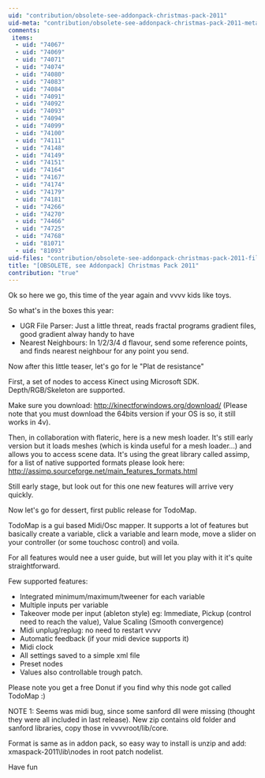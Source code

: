 ```yaml
---
uid: "contribution/obsolete-see-addonpack-christmas-pack-2011"
uid-meta: "contribution/obsolete-see-addonpack-christmas-pack-2011-meta"
comments: 
 items: 
  - uid: "74067"
  - uid: "74069"
  - uid: "74071"
  - uid: "74074"
  - uid: "74080"
  - uid: "74083"
  - uid: "74084"
  - uid: "74091"
  - uid: "74092"
  - uid: "74093"
  - uid: "74094"
  - uid: "74099"
  - uid: "74100"
  - uid: "74111"
  - uid: "74148"
  - uid: "74149"
  - uid: "74151"
  - uid: "74164"
  - uid: "74167"
  - uid: "74174"
  - uid: "74179"
  - uid: "74181"
  - uid: "74266"
  - uid: "74270"
  - uid: "74466"
  - uid: "74725"
  - uid: "74768"
  - uid: "81071"
  - uid: "81093"
uid-files: "contribution/obsolete-see-addonpack-christmas-pack-2011-files"
title: "[OBSOLETE, see Addonpack] Christmas Pack 2011"
contribution: "true"
---
```


Ok so here we go, this time of the year again and vvvv kids like toys.

So what's in the boxes this year:

* UGR File Parser: Just a little threat, reads fractal programs gradient files, good gradient alway handy to have
* Nearest Neighbours: In 1/2/3/4 d flavour, send some reference points, and finds nearest neighbour for any point you send.

Now after this little teaser, let's go for le "Plat de resistance" 

First, a set of nodes to access Kinect using Microsoft SDK.
Depth/RGB/Skeleton are supported.

Make sure you download: http://kinectforwindows.org/download/
(Please note that you must download the 64bits version if your OS is so, it still works in 4v).

Then, in collaboration with flateric, here is a new mesh loader.
It's still early version but it loads meshes (which is kinda useful for a mesh loader...) and allows you to access scene data. 
It's using the great library called assimp, for a list of native supported formats please look here:
http://assimp.sourceforge.net/main_features_formats.html

Still early stage, but look out for this one new features will arrive very quickly.

Now let's go for dessert, first public release for TodoMap.

TodoMap is a gui based Midi/Osc mapper. It supports a lot of features but basically create a variable, click a variable and learn mode, move a slider on your controller (or some touchosc control) and voila.

For all features would nee a user guide, but will let you play with it it's quite straightforward.

Few supported features:
* Integrated minimum/maximum/tweener for each variable
* Multiple inputs per variable
* Takeover mode per input (ableton style) eg: Immediate, Pickup (control need to reach the value), Value Scaling (Smooth convergence)
* Midi unplug/replug: no need to restart vvvv
* Automatic feedback (if your midi device supports it)
* Midi clock
* All settings saved to a simple xml file
* Preset nodes
* Values also controllable trough patch.

Please note you get a free Donut if you find why this node got called TodoMap :)

NOTE 1: Seems was midi bug, since some sanford dll were missing (thought they were all included in last release). New zip contains old folder and sanford libraries, copy those in vvvvroot/lib/core.


Format is same as in addon pack, so easy way to install is unzip and add:
xmaspack-2011\lib\nodes in root patch nodelist.

Have fun